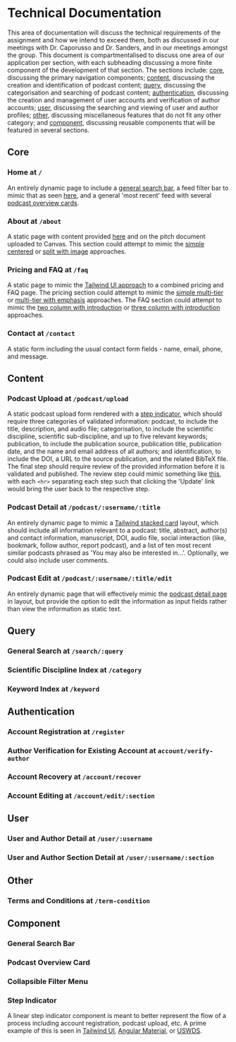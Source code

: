 # Technical Documentation

This area of documentation will discuss the technical requirements of the assignment and how we intend to exceed them,
both as discussed in our meetings with Dr. Caporusso and Dr. Sanders, and in our meetings amongst the group. This
document is compartmentalised to discuss one area of our application per section, with each subheading discussing a 
more finite component of the development of that section. The sections include: [core](#core), discussing the primary
navigation components; [content](#content), discussing the creation and identification of podcast content; 
[query](#query), discussing the categorisation and searching of podcast content; [authentication](#authentication),
discussing the creation and management of user accounts and verification of author accounts; [user](#user), discussing
the searching and viewing of user and author profiles; [other](#other), discussing miscellaneous features that do not 
fit any other category; and [component](#component), discussing reusable components that will be featured in several 
sections.


## Core

### Home at `/`

An entirely dynamic page to include a [general search bar](#general-search-bar), a feed filter bar to mimic that as seen 
[here](https://i.imgur.com/i8WC7pn.png), and a general 'most recent' feed with several [podcast overview cards](#podcast-overview-card).

### About at `/about`

A static page with content provided [here](https://muzzarellimj.github.io/full-stack-application-development/assignment/midterm/about.html)
and on the pitch document uploaded to Canvas. This section could attempt to mimic the [simple centered](https://tailwindui.com/img/components/content-sections.01-centered-xl.jpg)
or [split with image](https://tailwindui.com/img/components/content-sections.02-split-with-image-xl.jpg) approaches.

### Pricing and FAQ at `/faq`

A static page to mimic the [Tailwind UI approach](https://tailwindui.com/pricing) to a combined pricing and FAQ page. 
The pricing section could attempt to mimic the [simple multi-tier](https://tailwindui.com/img/components/pricing.08-three-tiers-xl.png) 
or [multi-tier with emphasis](https://tailwindui.com/img/components/pricing.05-three-tiers-with-emphasized-tier-xl.png)
approaches. The FAQ section could attempt to mimic the [two column with introduction](https://tailwindui.com/img/components/faq-sections.08-two-columns-with-description-xl.png) 
or [three column with introduction](https://tailwindui.com/img/components/faq-sections.05-three-columns-with-introduction-xl.png)
approaches.

### Contact at `/contact`

A static form including the usual contact form fields - name, email, phone, and message.


## Content

### Podcast Upload at `/podcast/upload`

A static podcast upload form rendered with a [step indicator](#step-indicator), which should require three categories
of validated information: podcast, to include the title, description, and audio file; categorisation, to include the
scientific discipline, scientific sub-discipline, and up to five relevant keywords; publication, to include the 
publication source, publication title, publication date, and the name and email address of all authors; and 
identification, to include the DOI, a URL to the source publication, and the related BibTeX file. The final step should
require review of the provided information before it is validated and published. The review step could mimic something
like [this](https://tailwindui.com/img/components/description-lists.03-left-aligned-with-inline-actions-xl.png), with
each `<hr>` separating each step such that clicking the 'Update' link would bring the user back to the respective step.

### Podcast Detail at `/podcast/:username/:title`

An entirely dynamic page to mimic a [Tailwind stacked card](https://tailwindui.com/img/components/detail-screens.02-stacked-card-layout-xl.png) 
layout, which should include all information relevant to a podcast: title, abstract, author(s) and contact information,
manuscript, DOI, audio file, social interaction (like, bookmark, follow author, report podcast), and a list of ten most 
recent similar podcasts phrased as 'You may also be interested in...'. Optionally, we could also include user comments.

### Podcast Edit at `/podcast/:username/:title/edit`

An entirely dynamic page that will effectively mimic the [podcast detail page](#podcast-detail-at-podcastusernametitle)
in layout, but provide the option to edit the information as input fields rather than view the information as static
text.


## Query

### General Search at `/search/:query`

### Scientific Discipline Index at `/category`

### Keyword Index at `/keyword`


## Authentication

### Account Registration at `/register`

### Author Verification for Existing Account at `account/verify-author`

### Account Recovery at `/account/recover`

### Account Editing at `/account/edit/:section`


## User

### User and Author Detail at `/user/:username`

### User and Author Section Detail at `/user/:username/:section`


## Other

### Terms and Conditions at `/term-condition`


## Component

### General Search Bar

### Podcast Overview Card

### Collapsible Filter Menu

### Step Indicator

A linear step indicator component is meant to better represent the flow of a process including account registration, 
podcast upload, etc. A prime example of this is seen in [Tailwind UI](https://tailwindui.com/img/components/steps.04-panels-with-border-xl.png),
[Angular Material](https://material.angular.io/components/stepper/overview#stepper-variants), or [USWDS](https://designsystem.digital.gov/components/step-indicator/).